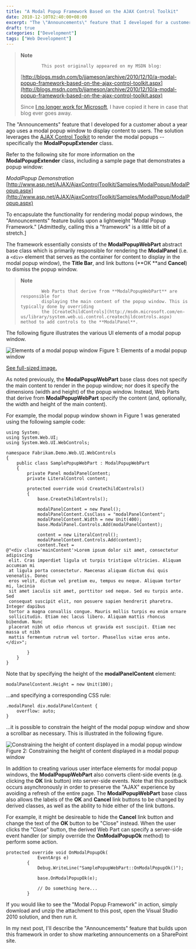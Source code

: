 ```yaml
---
title: "A Modal Popup Framework Based on the AJAX Control Toolkit"
date: 2010-12-10T02:40:00+08:00
excerpt: "The \"Announcements\" feature that I developed for a customer about a year ago uses a modal popup window to display content to users. The solution leverages the AJAX Control Toolkit to render the modal popups &ndash; specifically the ModalPopupExtender..."
draft: true
categories: ["Development"]
tags: ["Web Development"]
---
```


> **Note**
> 
>             This post originally appeared on my MSDN blog:  
>   
> 
> 
> [http://blogs.msdn.com/b/jjameson/archive/2010/12/10/a-modal-popup-framework-based-on-the-ajax-control-toolkit.aspx](http://blogs.msdn.com/b/jjameson/archive/2010/12/10/a-modal-popup-framework-based-on-the-ajax-control-toolkit.aspx)
> 
> 
> Since [I no longer work for Microsoft](/blog/jjameson/2011/09/02/last-day-with-microsoft), I have copied it here in case that blog                 ever goes away.


The "Announcements" feature that I developed for a customer about a year ago uses         a modal popup window to display content to users. The solution leverages the [AJAX Control Toolkit](http://www.asp.net/AJAX/AjaxControlToolkit/Samples/Default.aspx) to render the modal popups -- specifically the **ModalPopupExtender**         class.

Refer to the following site for more information on the **ModalPopupExtender**         class, including a sample page that demonstrates a popup window:

<cite>ModalPopup Demonstration</cite>
[http://www.asp.net/AJAX/AjaxControlToolkit/Samples/ModalPopup/ModalPopup.aspx](http://www.asp.net/AJAX/AjaxControlToolkit/Samples/ModalPopup/ModalPopup.aspx)


To encapsulate the functionality for rendering modal popup windows, the "Announcements"         feature builds upon a lightweight "Modal Popup Framework." [Admittedly, calling         this a "framework" is a little bit of a stretch.]

The framework essentially consists of the **ModalPopupWebPart** abstract         base class which is primarily responsible for rendering the **ModalPanel**         (i.e. a `<div>` element that serves as the container for content         to display in the modal popup window), the **Title Bar**, and link         buttons (**OK **and **Cancel**) to dismiss the popup window.


> **Note**
> 
>             Web Parts that derive from **ModalPopupWebPart** are responsible for
>             displaying the main content of the popup window. This is typically done by overriding
>             the [CreateChildControls](http://msdn.microsoft.com/en-us/library/system.web.ui.control.createchildcontrols.aspx) method to add controls to the **ModalPanel**.


The following figure illustrates the various UI elements of a modal popup window.

![Elements of a modal popup window](https://www.technologytoolbox.com/blog/images/www_technologytoolbox_com/blog/jjameson/7/r_Modal-Popup-Window-Elements.png)
            Figure 1: Elements of a modal popup window

[See full-sized image.](/blog/images/www_technologytoolbox_com/blog/jjameson/7/o_Modal-Popup-Window-Elements.png)


As noted previously, the **ModalPopupWebPart** base class does not         specify the main content to render in the popup window; nor does it specify the         dimensions (width and height) of the popup window. Instead, Web Parts that derive         from **ModalPopupWebPart** specify the content (and, optionally, the         width and height of the main content).

For example, the modal popup window shown in Figure 1 was generated using the following         sample code:



    using System;
    using System.Web.UI;
    using System.Web.UI.WebControls;
    
    namespace Fabrikam.Demo.Web.UI.WebControls
    {
        public class SamplePopupWebPart : ModalPopupWebPart
        {
            private Panel modalPanelContent;
            private LiteralControl content;
    
            protected override void CreateChildControls()
            {
                base.CreateChildControls();
    
                modalPanelContent = new Panel();
                modalPanelContent.CssClass = "modalPanelContent";
                modalPanelContent.Width = new Unit(400);
                base.ModalPanel.Controls.Add(modalPanelContent);
                
                content = new LiteralControl();
                modalPanelContent.Controls.Add(content);
                content.Text =
    @"<div class='mainContent'>Lorem ipsum dolor sit amet, consectetur adipiscing
     elit. Cras imperdiet ligula ut turpis tristique ultricies. Aliquam accumsan mi
     at ligula porta consectetur. Maecenas aliquam dictum dui quis venenatis. Donec
     eros velit, dictum vel pretium eu, tempus eu neque. Aliquam tortor mi, lacinia
     sit amet iaculis sit amet, porttitor sed neque. Sed eu turpis ante. Sed
     consequat suscipit elit, non posuere sapien hendrerit pharetra. Integer dapibus
     tortor a magna convallis congue. Mauris mollis turpis eu enim ornare
     sollicitudin. Etiam nec lacus libero. Aliquam mattis rhoncus bibendum. Nunc
     placerat nibh ut odio rhoncus ut gravida est suscipit. Etiam nec massa ut nibh
     mattis fermentum rutrum vel tortor. Phasellus vitae eros ante.</div>";
    
            }
        }
    }



Note that by specifying the height of the **modalPanelContent** element:



    modalPanelContent.Height = new Unit(100);



&hellip;and specifying a corresponding CSS rule:



    .modalPanel div.modalPanelContent {
        overflow: auto;
    }



&hellip;it is possible to constrain the height of the modal popup window and         show a scrollbar as necessary. This is illustrated in the following figure.

![Constraining the height of content displayed in a modal popup window](https://www.technologytoolbox.com/blog/images/www_technologytoolbox_com/blog/jjameson/7/r_Modal-Popup-Window-Constrained-Height.png)
            Figure 2: Constraining the height of content displayed in a modal popup window


In addition to creating various user interface elements for modal popup windows,         the **ModalPopupWebPart** also converts client-side events (e.g. clicking         the **OK** link button) into server-side events. Note that this postback         occurs asynchronously in order to preserve the "AJAX" experience by avoiding a refresh         of the entire page. The **ModalPopupWebPart** base class also allows         the labels of the **OK** and **Cancel** link buttons to         be changed by derived classes, as well as the ability to hide either of the link         buttons.

For example, it might be desireable to hide the **Cancel** link button         and change the text of the **OK** button to be "Close" instead. When         the user clicks the "Close" button, the derived Web Part can specify a server-side         event handler (or simply override the **OnModalPopupOk** method) to         perform some action.



    protected override void OnModalPopupOk(
                EventArgs e)
            {
                Debug.WriteLine("SamplePopupWebPart::OnModalPopupOk()");
    
                base.OnModalPopupOk(e);
    
                // Do something here...
            }



If you would like to see the "Modal Popup Framework" in action, simply download         and unzip the attachment to this post, open the Visual Studio 2010 solution, and         then run it.

In my next post, I'll describe the "Announcements" feature that builds upon this         framework in order to show marketing announcements on a SharePoint site.

